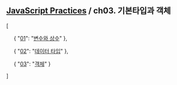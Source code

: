 ## [JavaScript Practices](https://github.com/kickscar/javascript-practices) / ch03. 기본타입과 객체

[<br/>

&nbsp;&nbsp;&nbsp;&nbsp;
{ "[01](https://github.com/kickscar/javascript-practices/tree/master/ch03/01)": "[변수와 상수](https://github.com/kickscar/javascript-practices/tree/master/ch03/01)" },
<br/>

&nbsp;&nbsp;&nbsp;&nbsp;
{ "[02](https://github.com/kickscar/javascript-practices/tree/master/ch03/02)": "[데이터 타입](https://github.com/kickscar/javascript-practices/tree/master/ch03/02)" },
<br/>

&nbsp;&nbsp;&nbsp;&nbsp;
{ "[03](https://github.com/kickscar/javascript-practices/tree/master/ch03/03)": "[객체](https://github.com/kickscar/javascript-practices/tree/master/ch03/03)" }
<br/>

]

